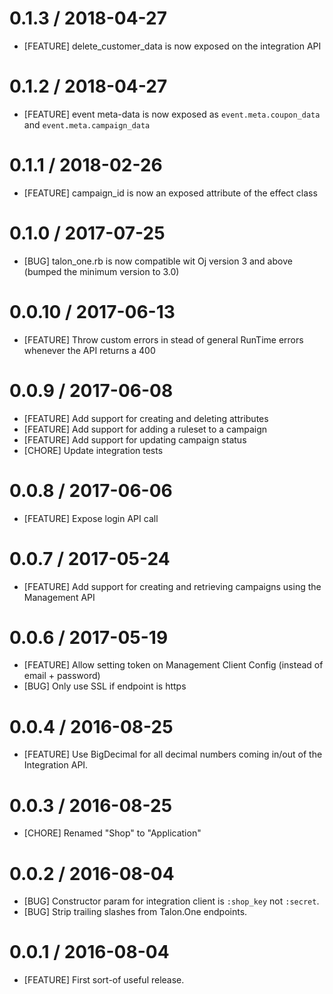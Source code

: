 # 0.1.3 / 2018-04-27

* [FEATURE] delete_customer_data is now exposed on the integration API

# 0.1.2 / 2018-04-27

* [FEATURE] event meta-data is now exposed as `event.meta.coupon_data` and `event.meta.campaign_data`

# 0.1.1 / 2018-02-26

* [FEATURE] campaign_id is now an exposed attribute of the effect class

# 0.1.0 / 2017-07-25

* [BUG] talon_one.rb is now compatible wit Oj version 3 and above (bumped the minimum version to 3.0)

# 0.0.10 / 2017-06-13

* [FEATURE] Throw custom errors in stead of general RunTime errors whenever the API returns a 400

# 0.0.9 / 2017-06-08

* [FEATURE] Add support for creating and deleting attributes
* [FEATURE] Add support for adding a ruleset to a campaign
* [FEATURE] Add support for updating campaign status
* [CHORE] Update integration tests

# 0.0.8 / 2017-06-06

* [FEATURE] Expose login API call

# 0.0.7 / 2017-05-24

* [FEATURE] Add support for creating and retrieving campaigns using the Management API

# 0.0.6 / 2017-05-19

* [FEATURE] Allow setting token on Management Client Config (instead of email + password)
* [BUG] Only use SSL if endpoint is https

# 0.0.4 / 2016-08-25

* [FEATURE] Use BigDecimal for all decimal numbers coming in/out of the
  Integration API.

# 0.0.3 / 2016-08-25

* [CHORE] Renamed "Shop" to "Application"

# 0.0.2 / 2016-08-04

* [BUG] Constructor param for integration client is `:shop_key` not `:secret`.
* [BUG] Strip trailing slashes from Talon.One endpoints.

# 0.0.1 / 2016-08-04

* [FEATURE] First sort-of useful release.
